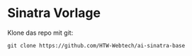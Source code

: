 # Sinatra Vorlage

Klone das repo mit git:

~~~
git clone https://github.com/HTW-Webtech/ai-sinatra-base
~~~

